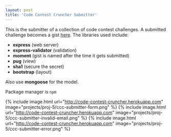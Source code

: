 ```yaml
---
layout: post
title: 'Code Contest Cruncher Submitter'
---
```


This is the submitter of a collection of code contest challenges.
A submitted challenge becomes a gist [here](https://gist.github.com/code-contest-cruncher).
The libraries used include:

* **express** (web server)
* **express-validator** (validation)
* **moment** (gist is named after the time it gets submitted)
* **pug** (view)
* **sha1** (secure the secret)
* **bootstrap** (layout)

Also use **mongoose** for the model.

Package manager is `npm`

{% include image.html url="http://code-contest-cruncher.herokuapp.com" image="projects/proj-5/ccc-submitter-form.png" %}
{% include image.html url="http://code-contest-cruncher.herokuapp.com" image="projects/proj-5/ccc-submitter-invalid-email.png" %}
{% include image.html url="http://code-contest-cruncher.herokuapp.com" image="projects/proj-5/ccc-submitter-error.png" %}
